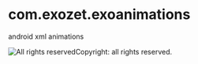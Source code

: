 com.exozet.exoanimations
=========================

android xml animations

<img rel="license" alt="All rights reserved" style="border-width:0" src="https://silpayamanant.files.wordpress.com/2012/06/copyright.jpg" />Copyright: all rights reserved.
